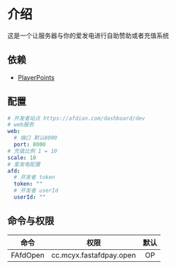 # 介绍

这是一个让服务器与你的爱发电进行自助赞助或者充值系统

## 依赖

- [PlayerPoints](https://www.spigotmc.org/resources/playerpoints.80745/ "PlayerPoints")

## 配置

```yaml
# 开发者站点 https://afdian.com/dashboard/dev
# web服务
web:
  # 端口 默认8000
  port: 8000
# 充值比例 1 = 10
scale: 10
# 爱发电配置
afd:
  # 开发者 token
  token: ""
  # 开发者 userId
  userId: ""
```

## 命令与权限

|    命令    |            权限            | 默认 |
|:--------:|:------------------------:|:--:|
| FAfdOpen | cc.mcyx.fastafdpay.open  | OP |